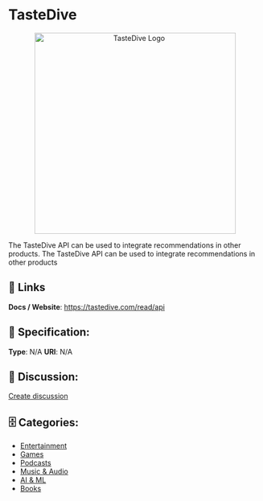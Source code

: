 # TasteDive
<p align="center">
    <img width="400" src="https://raw.githubusercontent.com/apis-list/apis-list/main/apis/tastedive/logo_256x256.png" alt="TasteDive Logo"/>
</p>

The TasteDive API can be used to integrate recommendations in other products. The TasteDive API can be used to integrate recommendations in other products

##  🔗 Links
**Docs / Website**: https://tastedive.com/read/api

## 🧬 Specification:
**Type**: N/A
**URI**: N/A

## 💬 Discussion:
[Create discussion](https://github.com/apis-list/apis-list/discussions/new)

## 🗄️ Categories:
- [Entertainment](https://github.com/apis-list/apis-list#entertainment)
- [Games](https://github.com/apis-list/apis-list#games)
- [Podcasts](https://github.com/apis-list/apis-list#podcasts)
- [Music & Audio](https://github.com/apis-list/apis-list#music-and-audio)
- [AI & ML](https://github.com/apis-list/apis-list#ai-and-ml)
- [Books](https://github.com/apis-list/apis-list#books)







